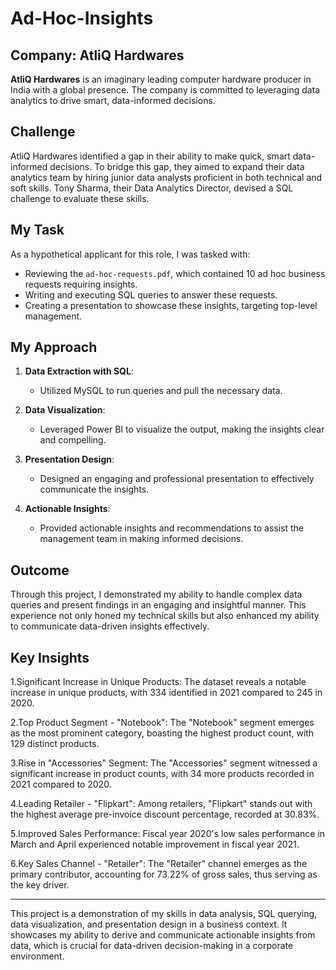 # Ad-Hoc-Insights

## Company: AtliQ Hardwares

**AtliQ Hardwares** is an imaginary leading computer hardware producer in India with a global presence. The company is committed to leveraging data analytics to drive smart, data-informed decisions.

## Challenge

AtliQ Hardwares identified a gap in their ability to make quick, smart data-informed decisions. To bridge this gap, they aimed to expand their data analytics team by hiring junior data analysts proficient in both technical and soft skills. Tony Sharma, their Data Analytics Director, devised a SQL challenge to evaluate these skills.

## My Task

As a hypothetical applicant for this role, I was tasked with:

- Reviewing the `ad-hoc-requests.pdf`, which contained 10 ad hoc business requests requiring insights.
- Writing and executing SQL queries to answer these requests.
- Creating a presentation to showcase these insights, targeting top-level management.

## My Approach

1. **Data Extraction with SQL**:
   - Utilized MySQL to run queries and pull the necessary data.
   
2. **Data Visualization**:
   - Leveraged Power BI to visualize the output, making the insights clear and compelling.
   
3. **Presentation Design**:
   - Designed an engaging and professional presentation to effectively communicate the insights.
   
4. **Actionable Insights**:
   - Provided actionable insights and recommendations to assist the management team in making informed decisions.

## Outcome

Through this project, I demonstrated my ability to handle complex data queries and present findings in an engaging and insightful manner. This experience not only honed my technical skills but also enhanced my ability to communicate data-driven insights effectively.

## Key Insights
1.Significant Increase in Unique Products: The dataset reveals a notable increase in unique products, with 334 identified in 2021 compared to 245 in 2020.

2.Top Product Segment - "Notebook": The "Notebook" segment emerges as the most prominent category, boasting the highest product count, with 129 distinct products.

3.Rise in "Accessories" Segment: The "Accessories" segment witnessed a significant increase in product counts, with 34 more products recorded in 2021 compared to 2020.

4.Leading Retailer - "Flipkart": Among retailers, "Flipkart" stands out with the highest average pre-invoice discount percentage, recorded at 30.83%.

5.Improved Sales Performance: Fiscal year 2020's low sales performance in March and April experienced notable improvement in fiscal year 2021.

6.Key Sales Channel - "Retailer": The "Retailer" channel emerges as the primary contributor, accounting for 73.22% of gross sales, thus serving as the key driver.

---

This project is a demonstration of my skills in data analysis, SQL querying, data visualization, and presentation design in a business context. It showcases my ability to derive and communicate actionable insights from data, which is crucial for data-driven decision-making in a corporate environment.
